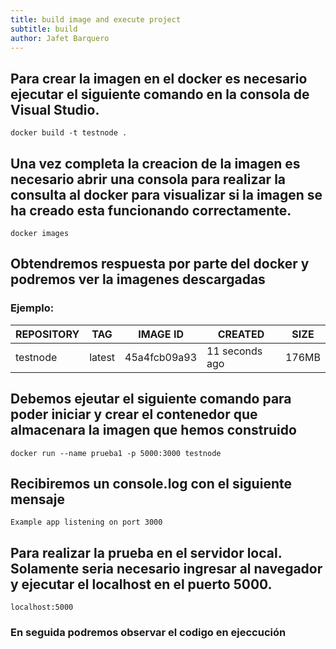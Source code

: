 ```yaml
---
title: build image and execute project
subtitle: build
author: Jafet Barquero
---
```


## Para crear la imagen en el docker es necesario ejecutar el siguiente comando en la consola de Visual Studio.

  `docker build -t testnode . `

## Una vez completa la creacion de la imagen es necesario abrir una consola para realizar la consulta al docker para visualizar si la imagen se ha creado esta funcionando correctamente.

  `docker images`

## Obtendremos respuesta por parte del docker y podremos ver la imagenes descargadas

### Ejemplo: 

|REPOSITORY  |      TAG |      IMAGE ID   |    CREATED   |       SIZE  |
|  --------  | -------- |   --------      |   ------     | -------     |
|testnode   |              latest  |  45a4fcb09a93 |  11 seconds ago |  176MB |

## Debemos ejeutar el siguiente comando para poder iniciar y crear el contenedor que almacenara la imagen que hemos construido

  `docker run --name prueba1 -p 5000:3000 testnode`

## Recibiremos un console.log con el siguiente mensaje

  `Example app listening on port 3000`

## Para realizar la prueba en el servidor local. Solamente seria necesario ingresar al navegador y ejecutar el localhost en el puerto 5000.
 
  `localhost:5000`

 ### En seguida podremos observar el codigo en ejeccución 
